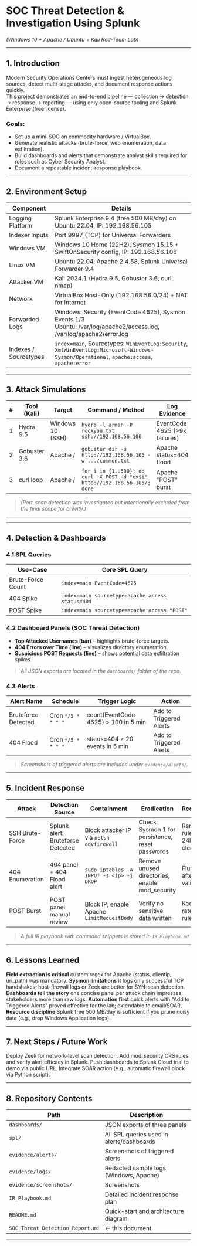 # SOC Threat Detection & Investigation Using Splunk
*(Windows 10 + Apache / Ubuntu + Kali Red-Team Lab)*

---

## 1. Introduction

Modern Security Operations Centers must ingest heterogeneous log sources, detect multi-stage attacks, and document response actions quickly.  
This project demonstrates an end-to-end pipeline — collection → detection → response → reporting — using only open-source tooling and Splunk Enterprise (free license).

### Goals:

- Set up a mini-SOC on commodity hardware / VirtualBox.
- Generate realistic attacks (brute-force, web enumeration, data exfiltration).
- Build dashboards and alerts that demonstrate analyst skills required for roles such as Cyber Security Analyst.
- Document a repeatable incident-response playbook.

---

## 2. Environment Setup

| Component         | Details |
|-------------------|---------|
| Logging Platform  | Splunk Enterprise 9.4 (free 500 MB/day) on Ubuntu 22.04, IP: 192.168.56.105 |
| Indexer Inputs    | Port 9997 (TCP) for Universal Forwarders |
| Windows VM        | Windows 10 Home (22H2), Sysmon 15.15 + SwiftOnSecurity config, IP: 192.168.56.106 |
| Linux VM          | Ubuntu 22.04, Apache 2.4.58, Splunk Universal Forwarder 9.4 |
| Attacker VM       | Kali 2024.1 (Hydra 9.5, Gobuster 3.6, curl, nmap) |
| Network           | VirtualBox Host-Only (192.168.56.0/24) + NAT for Internet |
| Forwarded Logs    | Windows: Security (EventCode 4625), Sysmon Events 1/3<br>Ubuntu: /var/log/apache2/access.log, /var/log/apache2/error.log |
| Indexes / Sourcetypes | `index=main`, Sourcetypes: `WinEventLog:Security`, `XmlWinEventLog:Microsoft-Windows-Sysmon/Operational`, `apache:access`, `apache:error` |

---

## 3. Attack Simulations

| # | Tool (Kali)     | Target      | Command / Method                                                                 | Log Evidence                         |
|---|-----------------|-------------|----------------------------------------------------------------------------------|--------------------------------------|
| 1 | Hydra 9.5       | Windows 10 (SSH) | `hydra -l arman -P rockyou.txt ssh://192.168.56.106`                           | EventCode 4625 (>9k failures)        |
| 2 | Gobuster 3.6    | Apache /    | `gobuster dir -u http://192.168.56.105 -w .../common.txt`                        | Apache status=404 flood              |
| 3 | curl loop       | Apache /    | `for i in {1..500}; do curl -X POST -d "ex$i" http://192.168.56.105/; done`      | Apache "POST" burst                  |

> *(Port-scan detection was investigated but intentionally excluded from the final scope for brevity.)*

---
---

## 4. Detection & Dashboards

### 4.1 SPL Queries

| Use-Case          | Core SPL Query |
|-------------------|----------------|
| Brute-Force Count | ```index=main EventCode=4625``` |
| 404 Spike         | ```index=main sourcetype=apache:access status=404``` |
| POST Spike        | ```index=main sourcetype=apache:access "POST"``` |

### 4.2 Dashboard Panels (SOC Threat Detection)

- **Top Attacked Usernames (bar)** – highlights brute-force targets.
- **404 Errors over Time (line)** – visualizes directory enumeration.
- **Suspicious POST Requests (line)** – shows potential data exfiltration spikes.

> *All JSON exports are located in the `dashboards/` folder of the repo.*

### 4.3 Alerts

| Alert Name        | Schedule           | Trigger Logic                          | Action                  |
|-------------------|---------------------|----------------------------------------|--------------------------|
| Bruteforce Detected | Cron `*/5 * * * *` | count(EventCode 4625) > 100 in 5 min    | Add to Triggered Alerts |
| 404 Flood         | Cron `*/5 * * * *`   | status=404 > 20 events in 5 min         | Add to Triggered Alerts |

> *Screenshots of triggered alerts are included under `evidence/alerts/`.*

---

## 5. Incident Response

| Attack            | Detection Source               | Containment                         | Eradication                              | Recovery                       |
|-------------------|---------------------------------|-------------------------------------|-----------------------------------------|--------------------------------|
| SSH Brute-Force   | Splunk alert: Bruteforce Detected | Block attacker IP via `netsh advfirewall` | Check Sysmon 1 for persistence, reset passwords | Remove rule after 24h clean    |
| 404 Enumeration   | 404 panel + 404 Flood alert     | `sudo iptables -A INPUT -s <ip> -j DROP` | Remove unused directories, enable mod_security | Flush rule after validation   |
| POST Burst        | POST panel manual review        | Block IP; enable Apache `LimitRequestBody` | Verify no sensitive data written        | Keep rate-limit rule           |

> *A full IR playbook with command snippets is stored in `IR_Playbook.md`.*

---

## 6. Lessons Learned

 **Field extraction is critical** custom regex for Apache (status, clientip, uri_path) was mandatory.
 **Sysmon limitations** it logs only successful TCP handshakes; host-firewall logs or Zeek are better for SYN-scan detection.
 **Dashboards tell the story**  one concise panel per attack chain impresses stakeholders more than raw logs.
 **Automation first**  quick alerts with "Add to Triggered Alerts" proved effective for the lab; extendable to email/SOAR.
 **Resource discipline**  Splunk free 500 MB/day is sufficient if you prune noisy data (e.g., drop Windows Application logs).

---

## 7. Next Steps / Future Work

 Deploy Zeek for network-level scan detection.
 Add mod_security CRS rules and verify alert efficacy in Splunk.
 Push dashboards to Splunk Cloud trial to demo via public URL.
 Integrate SOAR action (e.g., automatic firewall block via Python script).

---

## 8. Repository Contents

| Path                | Description                       |
|---------------------|-----------------------------------|
| `dashboards/`        | JSON exports of three panels      |
| `spl/`               | All SPL queries used in alerts/dashboards |
| `evidence/alerts/`   | Screenshots of triggered alerts   |
| `evidence/logs/`     | Redacted sample logs (Windows, Apache) |
| `evidence/screenshots/`     | Screenshots |
| `IR_Playbook.md`     | Detailed incident response plan   |
| `README.md`          | Quick-start and architecture diagram |
| `SOC_Threat_Detection_Report.md` | ← this document          |

---



